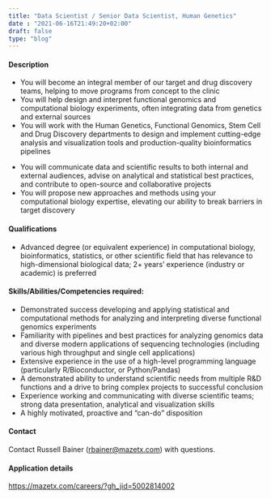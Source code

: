 ```yaml
---
title: "Data Scientist / Senior Data Scientist, Human Genetics"
date : "2021-06-16T21:49:20+02:00"
draft: false
type: "blog"
---
```


#### Description

- You will become an integral member of our target and drug discovery teams, helping to move programs from concept to the clinic
- You will help design and interpret functional genomics and computational biology experiments, often integrating data from genetics and external sources
- You will work with the Human Genetics, Functional Genomics, Stem Cell and Drug Discovery departments to design and implement cutting-edge analysis and visualization tools and production-quality bioinformatics pipelines
<!--more-->

- You will communicate data and scientific results to both internal and external audiences, advise on analytical and statistical best practices, and contribute to open-source and collaborative projects
- You will propose new approaches and methods using your computational biology expertise, elevating our ability to break barriers in target discovery

#### Qualifications	

- Advanced degree (or equivalent experience) in computational biology, bioinformatics, statistics, or other scientific field that has relevance to high-dimensional biological data; 2+ years’ experience (industry or academic) is preferred

#### Skills/Abilities/Competencies required:

- Demonstrated success developing and applying statistical and computational methods for analyzing and interpreting diverse functional genomics experiments
- Familiarity with pipelines and best practices for analyzing genomics data and diverse modern applications of sequencing technologies (including various high throughput and single cell applications)
- Extensive experience in the use of a high-level programming language (particularly R/Bioconductor, or Python/Pandas)
- A demonstrated ability to understand scientific needs from multiple R&D functions and a drive to bring complex projects to successful conclusion
- Experience working and communicating with diverse scientific teams; strong data presentation, analytical and visualization skills
- A highly motivated, proactive and “can-do” disposition

#### Contact

Contact Russell Bainer (rbainer@mazetx.com) with questions.

#### Application details

https://mazetx.com/careers/?gh_jid=5002814002